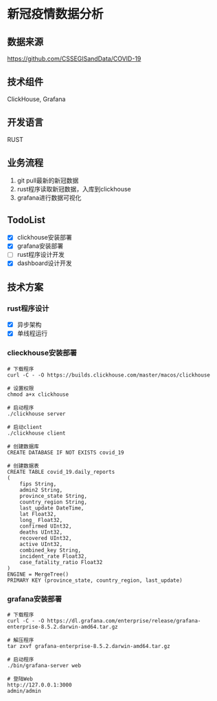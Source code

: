 # 新冠疫情数据分析
## 数据来源
https://github.com/CSSEGISandData/COVID-19
## 技术组件
ClickHouse, Grafana
## 开发语言
RUST
## 业务流程
1. git pull最新的新冠数据
2. rust程序读取新冠数据，入库到clickhouse
3. grafana进行数据可视化

## TodoList
- [x] clickhouse安装部署
- [x] grafana安装部署
- [ ] rust程序设计开发
- [x] dashboard设计开发
## 技术方案
### rust程序设计
- [x] 异步架构
- [x] 单线程运行

### clieckhouse安装部署
```
# 下载程序
curl -C - -O https://builds.clickhouse.com/master/macos/clickhouse

# 设置权限
chmod a+x clickhouse

# 启动程序
./clickhouse server

# 启动client
./clickhouse client

# 创建数据库
CREATE DATABASE IF NOT EXISTS covid_19

# 创建数据表
CREATE TABLE covid_19.daily_reports
(
    fips String,
    admin2 String,
    province_state String,
    country_region String,
    last_update DateTime,
    lat Float32,
    long_ Float32,
    confirmed UInt32,
    deaths UInt32,
    recovered UInt32,
    active UInt32,
    combined_key String,
    incident_rate Float32,
    case_fatality_ratio Float32
)
ENGINE = MergeTree()
PRIMARY KEY (province_state, country_region, last_update)
```

### grafana安装部署
```
# 下载程序
curl -C - -O https://dl.grafana.com/enterprise/release/grafana-enterprise-8.5.2.darwin-amd64.tar.gz

# 解压程序
tar zxvf grafana-enterprise-8.5.2.darwin-amd64.tar.gz

# 启动程序
./bin/grafana-server web

# 登陆Web
http://127.0.0.1:3000
admin/admin

```